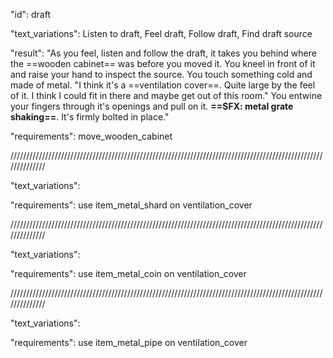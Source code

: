 "id": draft

"text_variations":
Listen to draft, Feel draft, Follow draft, Find draft source

"result":
"As you feel, listen and follow the draft, it takes you behind where the ==wooden cabinet== was before you moved it. You kneel in front of it and raise your hand to inspect the source. You touch something cold and made of metal. "I think it's a ==ventilation cover==. Quite large by the feel of it. I think I could fit in there and maybe get out of this room." You entwine your fingers through it's openings and pull on it. **==SFX: metal grate shaking==**. It's firmly bolted in place."

"requirements": move_wooden_cabinet

//////////////////////////////////////////////////////////////////////////////////////////////////////////////

"text_variations":

"requirements": use item_metal_shard on ventilation_cover

//////////////////////////////////////////////////////////////////////////////////////////////////////////////

"text_variations":

"requirements": use item_metal_coin on ventilation_cover

//////////////////////////////////////////////////////////////////////////////////////////////////////////////

"text_variations":

"requirements": use item_metal_pipe on ventilation_cover